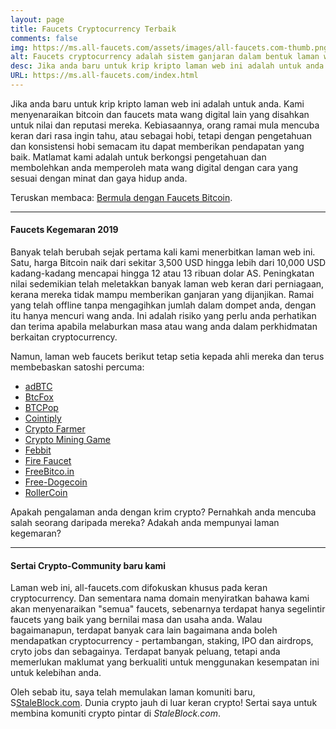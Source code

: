 ```yaml
---
layout: page
title: Faucets Cryptocurrency Terbaik
comments: false
img: https://ms.all-faucets.com/assets/images/all-faucets.com-thumb.png
alt: Faucets cryptocurrency adalah sistem ganjaran dalam bentuk laman web atau aplikasi yang mengeluarkan duit syiling percuma.
desc: Jika anda baru untuk krip kripto laman web ini adalah untuk anda. Ketahui cara memaksimumkan nilai masa dan usaha anda semasa menuntut dari tapak keran bitcoin percuma.
URL: https://ms.all-faucets.com/index.html
---
```

<link rel="stylesheet" href="https://cdnjs.cloudflare.com/ajax/libs/normalize/5.0.0/normalize.min.css">

Jika anda baru untuk krip kripto laman web ini adalah untuk anda. Kami menyenaraikan bitcoin dan faucets mata wang digital lain yang disahkan untuk nilai dan reputasi mereka. Kebiasaannya, orang ramai mula mencuba keran dari rasa ingin tahu, atau sebagai hobi, tetapi dengan pengetahuan dan konsistensi hobi semacam itu dapat memberikan pendapatan yang baik. Matlamat kami adalah untuk berkongsi pengetahuan dan membolehkan anda memperoleh mata wang digital dengan cara yang sesuai dengan minat dan gaya hidup anda.

Teruskan membaca: <a href="https://ms.all-faucets.com/daily/2019/12/12/index.html">Bermula dengan Faucets Bitcoin</a>.

---
#### Faucets Kegemaran 2019

Banyak telah berubah sejak pertama kali kami menerbitkan laman web ini. Satu, harga Bitcoin naik dari sekitar 3,500 USD hingga lebih dari 10,000 USD kadang-kadang mencapai hingga 12 atau 13 ribuan dolar AS. Peningkatan nilai sedemikian telah meletakkan banyak laman web keran dari perniagaan, kerana mereka tidak mampu memberikan ganjaran yang dijanjikan. Ramai yang telah offline tanpa mengagihkan jumlah dalam dompet anda, dengan itu hanya mencuri wang anda. Ini adalah risiko yang perlu anda perhatikan dan terima apabila melaburkan masa atau wang anda dalam perkhidmatan berkaitan cryptocurrency.

Namun, laman web faucets berikut tetap setia kepada ahli mereka dan terus membebaskan satoshi percuma:

- <a href="http://bit.ly/www-adbtc" target="_blank">adBTC</a>
- <a href="http://bit.ly/www-btcfox" target="_blank">BtcFox</a>
- <a href="http://bit.ly/www-btcpop" target="_blank">BTCPop</a>
- <a href="http://bit.ly/www-cointiply" target="_blank">Cointiply</a>
- <a href="http://bit.ly/www-cryptofarmer" target="_blank">Crypto Farmer</a>
- <a href="http://bit.ly/www-cryptomininggame" target="_blank">Crypto Mining Game</a>
- <a href="http://bit.ly/www-febbit" target="_blank">Febbit</a>
- <a href="http://bit.ly/www-firefaucet" target="_blank">Fire Faucet</a>
- <a href="http://bit.ly/www-freebitcoin" target="_blank">FreeBitco.in</a>
- <a href="http://bit.ly/www-free-dogecoin" target="_blank">Free-Dogecoin</a>
- <a href="http://bit.ly/www-rollercoin" target="_blank">RollerCoin</a>

Apakah pengalaman anda dengan krim crypto? Pernahkah anda mencuba salah seorang daripada mereka? Adakah anda mempunyai laman kegemaran?

<div id="commento"></div>
<script src="https://cdn.commento.io/js/commento.js"></script>

---
#### Sertai Crypto-Community baru kami

Laman web ini, all-faucets.com difokuskan khusus pada keran cryptocurrency. Dan sementara nama domain menyiratkan bahawa kami akan menyenaraikan "semua" faucets, sebenarnya terdapat hanya segelintir faucets yang baik yang bernilai masa dan usaha anda. Walau bagaimanapun, terdapat banyak cara lain bagaimana anda boleh mendapatkan cryptocurrency - pertambangan, staking, IPO dan airdrops, cryto jobs dan sebagainya. Terdapat banyak peluang, tetapi anda memerlukan maklumat yang berkualiti untuk menggunakan kesempatan ini untuk kelebihan anda.

Oleh sebab itu, saya telah memulakan laman komuniti baru, S<a href="https://www.staleblock.com/" target="_blank">StaleBlock.com</a>. Dunia crypto jauh di luar keran crypto! Sertai saya untuk membina komuniti crypto pintar di <i>StaleBlock.com</i>.
